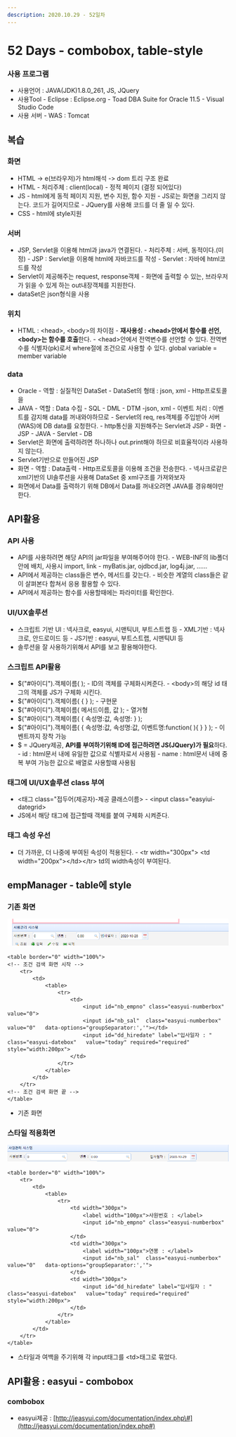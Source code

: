 ```yaml
---
description: 2020.10.29 - 52일차
---
```


# 52 Days - combobox, table-style

### 사용 프로그램

* 사용언어 : JAVA\(JDK\)1.8.0\_261, JS, JQuery
* 사용Tool  - Eclipse : Eclipse.org - Toad DBA Suite for Oracle 11.5 - Visual Studio Code
* 사용 서버 - WAS : Tomcat

## 복습

### 화면

* HTML -&gt; e\(브라우저\)가 html해석 -&gt; dom 트리 구조 완료
* HTML - 처리주체 : client\(local\) - 정적 페이지 \(결정 되어있다\)
* JS -  html에게 동적 페이지 지원, 변수 지원, 함수 지원 - JS로는 화면을 그리지 않는다. 코드가 길어지므로 - JQuery를 사용해 코드를 더 줄 일 수 있다.
* CSS - html에 style지원

### 서버

* JSP, Servlet을 이용해 html과 java가 연결된다. - 처리주체 : 서버, 동적이다.\(미정\) - JSP : Servlet을 이용해 html에 자바코드를 작성 - Servlet : 자바에 html코드를 작성
* Servlet이 제공해주는 request, response객체 - 화면에 출력할 수 있는, 브라우저가 읽을 수 있게 하는 out내장객체를 지원한다.
* dataSet은 json형식을 사용

### 위치

* HTML : &lt;head&gt;, &lt;body&gt;의 차이점 - **재사용성 : &lt;head&gt;안에서 함수를 선언, &lt;body&gt;는 함수를 호출**한다. - &lt;head&gt;안에서 전역변수를 선언할 수 있다.   전역변수를 식별자\(pk\)로서 where절에 조건으로 사용할 수 있다.   global variable = member variable

### data

* Oracle - 역할 : 실질적인 DataSet - DataSet의 형태 : json, xml - Http프로토콜을 
* JAVA - 역할 : Data 수집 - SQL - DML - DTM -json, xml - 이벤트 처리 : 이벤트를 감지해 data를 꺼내와야하므로 - Servlet의 req, res객체를 주입받아 서버\(WAS\)에 DB data를 요청한다. - http통신을 지원해주는 Servlet과 JSP - 화면 - JSP - JAVA - Servlet - DB
* Servlet은 화면에 출력하려면 하나하나 out.print해야 하므로 비효율적이라 사용하지 않는다.
* Servlet기반으로 만들어진 JSP
* 화면 - 역할 : Data출력 - Http프로토콜을 이용해 조건을 전송한다. - 넥사크로같은 xml기반의 UI솔루션을 사용해 DataSet 중 xml구조를 가져와보자
* 화면에서 Data를 출력하기 위해 DB에서 Data를 꺼내오려면 JAVA를 경유해야만 한다.

## API활용

### API 사용

* API를 사용하려면 해당 API의 jar파일을 부여해주어야 한다. - WEB-INF의 lib폴더 안에 배치, 사용시 import, link - myBatis.jar, ojdbcd.jar, log4j.jar, ......
* API에서 제공하는 class들은 변수, 메서드를 갖는다. - 비슷한 계열의 class들은 같이 살펴본다 합쳐서 응용 활용할 수 있다.
* API에서 제공하는 함수를 사용할때에는 파라미터를 확인한다.

### UI/UX솔루션

* 스크립트 기반 UI : 넥사크로, easyui, 시맨틱UI, 부트스트랩 등 - XML기반 : 넥사크로, 안드로이드 등 - JS기반 : easyui, 부트스트랩, 시맨틱UI 등
* 솔루션을 잘 사용하기위해서 API를 보고 활용해야한다.

### 스크립트 API활용

* $\("\#아이디"\).객체이름\( \); - ID의 객체를 구체화시켜준다. - &lt;body&gt;의 해당 id 태그의 객체를 JS가 구체화 시킨다.
* $\("\#아이디"\).객체이름\( { } \); - 구현문 
* $\("\#아이디"\).객체이름\( 메서드이름, 값 \); - 열거형
* $\("\#아이디"\).객체이름\( { 속성명:값, 속성명: } \);
* $\("\#아이디"\).객체이름\( { 속성명:값, 속성명:값, 이벤트명:function\( \){ } } \);  - 이벤트까지 장착 가능
* $ = JQuery제공, **API를 부여하기위해 ID에 접근하려면 JS\(JQuery\)가 필요**하다. - id : html문서 내에 유일한 값으로 식별자로서 사용됨 - name : html문서 내에 중복 부여 가능한 값으로 배열로 사용할떄 사용됨

### 태그에 UI/UX솔루션 class 부여

* &lt;태그 class="접두어\(제공자\)-제공 클래스이름&gt; - &lt;input class="easyiui-dategrid&gt;
* JS에서 해당 태그에 접근할때 객체를 붙여 구체화 시켜준다.

### 태그 속성 우선

* 더 가까운, 더 나중에 부여된 속성이 적용된다. - &lt;tr width="300px"&gt; &lt;td width="200px"&gt;&lt;/td&gt;&lt;/tr&gt;   td의 width속성이 부여된다.

## empManager - table에 style

### 기존 화면

![&#xAE30;&#xC874;](../.gitbook/assets/2%20%2840%29.png)

```markup
<table border="0" width="100%">
<!-- 조건 검색 화면 시작 -->
	<tr>
		<td>
			<table>
				<tr>
					<td>
						<input id="nb_empno" class="easyui-numberbox" value="0">
						<input id="nb_sal" 	class="easyui-numberbox" value="0"	 data-options="groupSeparator:','"></td>
						<input id="dd_hiredate" label="입사일자 : " class="easyui-datebox"   value="today" required="required" style="width:200px">
					</td>
				</tr>
			</table>			
		</td>		
	</tr>
<!-- 조건 검색 화면 끝 -->
</table>
```

* 기존 화면

### 스타일 적용화면

![&#xC2A4;&#xD0C0;&#xC77C; &#xC801;&#xC6A9;](../.gitbook/assets/3%20%2833%29.png)

```markup
<table border="0" width="100%">
	<tr>
		<td>
			<table>
				<tr>
					<td width="300px">
						<label width="100px">사원번호 : </label>
						<input id="nb_empno" class="easyui-numberbox" value="0">
					</td>
					<td width="300px">
						<label width="100px">연봉 : </label>
						<input id="nb_sal" 	class="easyui-numberbox" value="0"	 data-options="groupSeparator:','">
					</td>
					<td width="300px">					
						<input id="dd_hiredate" label="입사일자 : " class="easyui-datebox"   value="today" required="required" style="width:200px">
					</td>
				</tr>
			</table>			
		</td>		
	</tr>
</table>
```

* 스타일과 여백을 주기위해 각 input태그를 &lt;td&gt;태그로 묶었다.

## API활용 : easyui - combobox

### combobox

* easyui제공 : [http://jeasyui.com/documentation/index.php\#](http://jeasyui.com/documentation/index.php#)

